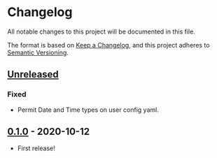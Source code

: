 # Changelog
All notable changes to this project will be documented in this file.

The format is based on [Keep a Changelog](https://keepachangelog.com/en/1.0.0/),
and this project adheres to [Semantic Versioning](https://semver.org/spec/v2.0.0.html).

## [Unreleased]

### Fixed

- Permit Date and Time types on user config yaml.

## [0.1.0] - 2020-10-12

- First release!

[Unreleased]: https://github.com/fuji-nakahara/makimono/compare/v0.1.0...HEAD
[0.1.0]: https://github.com/fuji-nakahara/makimono/releases/tag/v0.1.0
